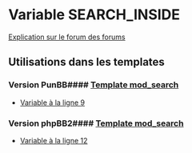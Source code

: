 # Variable SEARCH_INSIDE
[Explication sur le forum des forums](http://forum.forumactif.com/t294113-listing-des-variables#SEARCH_INSIDE)
## Utilisations dans les templates
### Version PunBB#### [Template mod_search](punbb/mod_search.md)
* [Variable à la ligne 9](../punbb/mod_search.tpl#L9)
### Version phpBB2#### [Template mod_search](subsilver/mod_search.md)
* [Variable à la ligne 12](../subsilver/mod_search.tpl#L12)